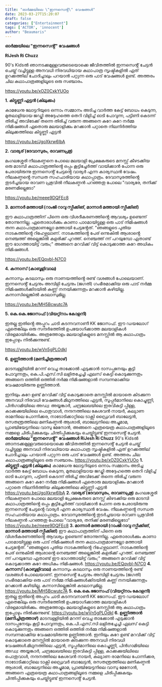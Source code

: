 ```yaml
---
title: "ഓർമ്മയിലെ \"ഇന്നസെൻ്റ്\" വേഷങ്ങൾ"
date: 2023-03-27T15:20:07
draft: false
categories: ["Entertainment"]
tags: ['ACTOR', 'innocent']
author: "Beaumaris"
---
```


<strong>ഓർമ്മയിലെ "ഇന്നസെൻ്റ്" വേഷങ്ങൾ</strong>

<strong>RiJesh Ri Chuzz</strong>

90's Kidsൽ ഞാനടക്കമുള്ളവരുടെയൊക്കെ ജീവിതത്തിൽ ഇന്നസെൻ്റ് ചേട്ടൻ ചെയ്ത് വച്ചിട്ടുള്ള അനവധി നിരവധിയായ കഥാപാത്ര സൃഷ്ടികളിൽ ഏത് ഉറക്കത്തില് ചോദിച്ചാലും പറയാൻ പറ്റുന്ന ഒരു പാട് വേഷങ്ങൾ ഉണ്ട്. അത്തരം ചില കഥാപാത്രങ്ങളിലൂടെ ഒരു സഞ്ചാരം.

https://youtu.be/xOZ0CxkYUOo

<strong>1. കിട്ടുണ്ണി ഏട്ടൻ (കിലുക്കം)</strong>

കാമധേനു ലോട്ടറിയുടെ ഒന്നാം സമ്മാനം അടിച്ച വാർത്ത കേട്ട് ബോധം കെടുന്ന, മുതലാളിയായ ജഡ്ജി അദ്ദേഹത്തെ തെറി വിളിച്ച് ഓടി പോവുന്ന, പട്ടിണി കെടന്ന് തിരിച്ച് അവിടേക്ക് തന്നെ തിരിച്ച് വരുന്ന അങ്ങനെ കുറേ കുറേ നർമ്മ നിമിഷങ്ങൾ ഏതൊരു മലയാളിക്കും മറക്കാൻ പറ്റാതെ നിലനിർത്തിയ കിലുക്കത്തിലെ കിട്ടുണ്ണി ഏട്ടൻ

https://youtu.be/JgoXkrw6IbA

<strong>2. വാര്യര് (ദേവാസുരം, രാവണപ്രഭു)</strong>

മംഗലശ്ശേരി നീലകണ്ഠനെ പോലെ മലയാളി പ്രേക്ഷകരുടെ മനസ്സ് കീഴടക്കിയ ഒരു മാടമ്പി കഥാപാത്രത്തിൻ്റെ ഒപ്പം കൂട്ടിച്ചേർത്ത് വായിക്കാൻ പോന്ന ഒരു പേരായിരുന്നു ഇന്നസെൻ്റ് ചേട്ടൻ്റെ വാര്യർ എന്ന കാര്യസ്ഥൻ വേഷം. നീലകണ്ഠൻ്റെ സന്ധത സഹചാരിയായ കഥാപ്പാത്രം. ദേവാസുരത്തിൻ്റെ തുടർച്ചയായ രാവണ പ്രഭുവിൽ നീലകണ്ഠൻ പറഞ്ഞതു പോലെ "വാര്യരേ, തനിക്ക് മരണമില്ലെടോ"

https://youtu.be/meee9DQFEc8

<strong>3. മാന്നാർ മത്തായി (റാംജി റാവു സ്പീക്കിങ്, മാന്നാർ മത്തായി സ്പീക്കിങ്)</strong>

ഈ കഥാപാത്രത്തിന് പിന്നെ ഒരു വിശദീകരണത്തിൻ്റെ ആവശ്യം ഉണ്ടെന്ന് തോന്നുന്നില്ല. ഏതൊരാൾക്കും കാണാ പാoമായിട്ടുള്ള ഒരു പാട് നിമിഷങ്ങൾ തന്ന കഥാപാത്രമാണല്ലോ മത്തായി ചേട്ടൻ്റേത്.
"ഞങ്ങളുടെ പുതിയ നാടകത്തിൻ്റെ റിഹേഴ്സലാണ്. നാടകത്തിൻ്റെ പേര് ഒന്നുകിൽ ആശാൻ്റെ നെഞ്ചത്ത് അല്ലെങ്കിൽ കളരിക്ക് പുറത്ത്. നെഞ്ചത്ത് ന്ന് പറയുമ്പോ ഏതാണ്ട് ഈ ഭാഗത്തായിട്ട് വരും;" അങ്ങനെ മറവിക്ക് വിട്ട് കൊടുക്കാത്ത കുറേ അധികം നിമിഷങ്ങൾ.

https://youtu.be/EQqvbl-N7C0

<strong>4. കന്നാസ് (കാബൂളിവാല)</strong>

കന്നാസും കടലാസും ഒരു നാണയത്തിൻ്റെ രണ്ട് വശങ്ങൾ പോലെയാണ്. ഇന്നസെൻ്റ് ചേട്ടനും അമ്പിളി ചേട്ടനും (ജഗതി) ഗംഭീരമാക്കിയ ഒരു പാട് നർമ്മ നിമിഷങ്ങൾക്കിടയിൽ കണ്ണ് നനയിക്കുന്നതും മറക്കാൻ കഴിയില്ല. കന്നാസില്ലെങ്കിൽ കടലാസുമില്ല.

https://youtu.be/MH5Bcwutc7A

<strong>5. കെ.കെ.ജോസഫ് (വിയറ്റ്നാം കോളനി)</strong>

ഇതല്ല ഇതിൻ്റെ അപ്പുറം ചാടി കടന്നവനാണീ KK ജോസഫ്. ഈ ഡയലോഗ് ഏതെങ്കിലും ഒരു സന്ദർഭത്തിൽ ഉപയോഗിക്കാത്ത മലയാളികൾ വിരളമായിരിക്കും. അത്രത്തോളം മലയാളികളുടെ മനസ്സിൽ ആ കഥാപാത്രം ഇപ്പോഴും നിൽക്കുന്നുണ്ട്.

https://youtu.be/wVn5gPLOdkI

<strong>6. ഉണ്ണിത്താൻ (മണിച്ചിത്രത്താഴ്)</strong>

മാടമ്പള്ളിയിൽ മറന്ന് വെച്ച താക്കോൽ എടുക്കാൻ ദാസപ്പനേയും കൂട്ടി പോവുന്നതും, കെ.പി.എസ്.സി ലളിതച്ചേച്ചി ഏലസ് കെട്ടി കൊടുക്കുന്നതും അങ്ങനെ ഒത്തിരി ഒത്തിരി നർമ്മ നിമിഷങ്ങളാൽ സമ്പന്നമാക്കിയ വേഷമായിരുന്നു ഉണ്ണിത്താൻ.

ഇനിയും കുറേ ഉണ്ട് മറവിക്ക് വിട്ട് കൊടുക്കാതെ മനസ്സിൽ മായാതെ കിടക്കുന്ന അനവധി നിരവധി വേഷങ്ങൾ.മിഥുനത്തിലെ ഏട്ടൻ, സൂപ്പർമാനിലെ കൊച്ചുണ്ണി, പിൻഗാമിയിലെ അഡ്വ: അയ്യങ്കാർ, ചന്ദ്രലേഖയിലെ ഇരവികുട്ടി പ്പിള്ള, കാക്കക്കുയിലിലെ പൊതുവാൾ, നന്ദനത്തിലെ കേശവൻ നായർ, കല്യാണ രാമനിലെ പോന്നിക്കര, നാടോടിക്കാറ്റിലെ ടാക്സി ഡ്രൈവർ ബാലേട്ടൻ, രസതന്ത്രത്തിലെ മണികണ്ഠൻ ആശാരി, ബാലേട്ടനിലെ അച്ചുമാമ, പ്രാഞ്ചിയേട്ടനിലെ വാസു മേനോൻ, അങ്ങനെ എത്രയെത്ര കഥാപാത്രങ്ങളിലൂടെ നമ്മളെ ചിരിപ്പിക്കുകയും ചിന്തിപ്പിക്കുകയും ചെയ്തിട്ടുണ്ട് ഇന്നസെൻ്റ് ചേട്ടൻ.
**ഓർമ്മയിലെ "ഇന്നസെൻ്റ്" വേഷങ്ങൾ** **RiJesh Ri Chuzz** 90's Kidsൽ ഞാനടക്കമുള്ളവരുടെയൊക്കെ ജീവിതത്തിൽ ഇന്നസെൻ്റ് ചേട്ടൻ ചെയ്ത് വച്ചിട്ടുള്ള അനവധി നിരവധിയായ കഥാപാത്ര സൃഷ്ടികളിൽ ഏത് ഉറക്കത്തില് ചോദിച്ചാലും പറയാൻ പറ്റുന്ന ഒരു പാട് വേഷങ്ങൾ ഉണ്ട്. അത്തരം ചില കഥാപാത്രങ്ങളിലൂടെ ഒരു സഞ്ചാരം. https://youtu.be/xOZ0CxkYUOo **1\. കിട്ടുണ്ണി ഏട്ടൻ (കിലുക്കം)** കാമധേനു ലോട്ടറിയുടെ ഒന്നാം സമ്മാനം അടിച്ച വാർത്ത കേട്ട് ബോധം കെടുന്ന, മുതലാളിയായ ജഡ്ജി അദ്ദേഹത്തെ തെറി വിളിച്ച് ഓടി പോവുന്ന, പട്ടിണി കെടന്ന് തിരിച്ച് അവിടേക്ക് തന്നെ തിരിച്ച് വരുന്ന അങ്ങനെ കുറേ കുറേ നർമ്മ നിമിഷങ്ങൾ ഏതൊരു മലയാളിക്കും മറക്കാൻ പറ്റാതെ നിലനിർത്തിയ കിലുക്കത്തിലെ കിട്ടുണ്ണി ഏട്ടൻ https://youtu.be/JgoXkrw6IbA **2\. വാര്യര് (ദേവാസുരം, രാവണപ്രഭു)** മംഗലശ്ശേരി നീലകണ്ഠനെ പോലെ മലയാളി പ്രേക്ഷകരുടെ മനസ്സ് കീഴടക്കിയ ഒരു മാടമ്പി കഥാപാത്രത്തിൻ്റെ ഒപ്പം കൂട്ടിച്ചേർത്ത് വായിക്കാൻ പോന്ന ഒരു പേരായിരുന്നു ഇന്നസെൻ്റ് ചേട്ടൻ്റെ വാര്യർ എന്ന കാര്യസ്ഥൻ വേഷം. നീലകണ്ഠൻ്റെ സന്ധത സഹചാരിയായ കഥാപ്പാത്രം. ദേവാസുരത്തിൻ്റെ തുടർച്ചയായ രാവണ പ്രഭുവിൽ നീലകണ്ഠൻ പറഞ്ഞതു പോലെ "വാര്യരേ, തനിക്ക് മരണമില്ലെടോ" https://youtu.be/meee9DQFEc8 **3\. മാന്നാർ മത്തായി (റാംജി റാവു സ്പീക്കിങ്, മാന്നാർ മത്തായി സ്പീക്കിങ്)** ഈ കഥാപാത്രത്തിന് പിന്നെ ഒരു വിശദീകരണത്തിൻ്റെ ആവശ്യം ഉണ്ടെന്ന് തോന്നുന്നില്ല. ഏതൊരാൾക്കും കാണാ പാoമായിട്ടുള്ള ഒരു പാട് നിമിഷങ്ങൾ തന്ന കഥാപാത്രമാണല്ലോ മത്തായി ചേട്ടൻ്റേത്. "ഞങ്ങളുടെ പുതിയ നാടകത്തിൻ്റെ റിഹേഴ്സലാണ്. നാടകത്തിൻ്റെ പേര് ഒന്നുകിൽ ആശാൻ്റെ നെഞ്ചത്ത് അല്ലെങ്കിൽ കളരിക്ക് പുറത്ത്. നെഞ്ചത്ത് ന്ന് പറയുമ്പോ ഏതാണ്ട് ഈ ഭാഗത്തായിട്ട് വരും;" അങ്ങനെ മറവിക്ക് വിട്ട് കൊടുക്കാത്ത കുറേ അധികം നിമിഷങ്ങൾ. https://youtu.be/EQqvbl-N7C0 **4\. കന്നാസ് (കാബൂളിവാല)** കന്നാസും കടലാസും ഒരു നാണയത്തിൻ്റെ രണ്ട് വശങ്ങൾ പോലെയാണ്. ഇന്നസെൻ്റ് ചേട്ടനും അമ്പിളി ചേട്ടനും (ജഗതി) ഗംഭീരമാക്കിയ ഒരു പാട് നർമ്മ നിമിഷങ്ങൾക്കിടയിൽ കണ്ണ് നനയിക്കുന്നതും മറക്കാൻ കഴിയില്ല. കന്നാസില്ലെങ്കിൽ കടലാസുമില്ല. https://youtu.be/MH5Bcwutc7A **5\. കെ.കെ.ജോസഫ് (വിയറ്റ്നാം കോളനി)** ഇതല്ല ഇതിൻ്റെ അപ്പുറം ചാടി കടന്നവനാണീ KK ജോസഫ്. ഈ ഡയലോഗ് ഏതെങ്കിലും ഒരു സന്ദർഭത്തിൽ ഉപയോഗിക്കാത്ത മലയാളികൾ വിരളമായിരിക്കും. അത്രത്തോളം മലയാളികളുടെ മനസ്സിൽ ആ കഥാപാത്രം ഇപ്പോഴും നിൽക്കുന്നുണ്ട്. https://youtu.be/wVn5gPLOdkI **6\. ഉണ്ണിത്താൻ (മണിച്ചിത്രത്താഴ്)** മാടമ്പള്ളിയിൽ മറന്ന് വെച്ച താക്കോൽ എടുക്കാൻ ദാസപ്പനേയും കൂട്ടി പോവുന്നതും, കെ.പി.എസ്.സി ലളിതച്ചേച്ചി ഏലസ് കെട്ടി കൊടുക്കുന്നതും അങ്ങനെ ഒത്തിരി ഒത്തിരി നർമ്മ നിമിഷങ്ങളാൽ സമ്പന്നമാക്കിയ വേഷമായിരുന്നു ഉണ്ണിത്താൻ. ഇനിയും കുറേ ഉണ്ട് മറവിക്ക് വിട്ട് കൊടുക്കാതെ മനസ്സിൽ മായാതെ കിടക്കുന്ന അനവധി നിരവധി വേഷങ്ങൾ.മിഥുനത്തിലെ ഏട്ടൻ, സൂപ്പർമാനിലെ കൊച്ചുണ്ണി, പിൻഗാമിയിലെ അഡ്വ: അയ്യങ്കാർ, ചന്ദ്രലേഖയിലെ ഇരവികുട്ടി പ്പിള്ള, കാക്കക്കുയിലിലെ പൊതുവാൾ, നന്ദനത്തിലെ കേശവൻ നായർ, കല്യാണ രാമനിലെ പോന്നിക്കര, നാടോടിക്കാറ്റിലെ ടാക്സി ഡ്രൈവർ ബാലേട്ടൻ, രസതന്ത്രത്തിലെ മണികണ്ഠൻ ആശാരി, ബാലേട്ടനിലെ അച്ചുമാമ, പ്രാഞ്ചിയേട്ടനിലെ വാസു മേനോൻ, അങ്ങനെ എത്രയെത്ര കഥാപാത്രങ്ങളിലൂടെ നമ്മളെ ചിരിപ്പിക്കുകയും ചിന്തിപ്പിക്കുകയും ചെയ്തിട്ടുണ്ട് ഇന്നസെൻ്റ് ചേട്ടൻ.

